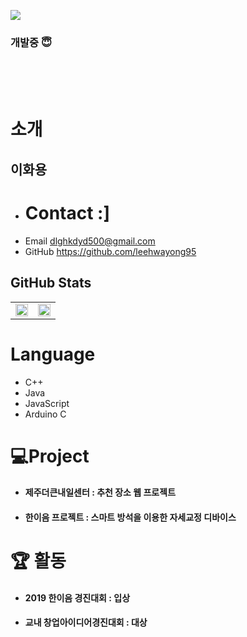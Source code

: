 ![](https://media.giphy.com/media/YFkpsHWCsNUUo/giphy.gif)
### 개발중 😇

<br/>
<br/>
<br/>

# 소개
## 이화용
- # Contact :]
 - Email
        dlghkdyd500@gmail.com
 - GitHub
        https://github.com/leehwayong95
## GitHub Stats

<table>
    <tr style="align-items: center;">
        <td width=50%>
            <img src="https://github-readme-stats.vercel.app/api?username=leehwayong95&show_icons=true&theme=radical&hide_border=true" style="width: 100%"/>
        </td>
        <td width=50%>
            <img src="https://github-readme-stats.vercel.app/api/top-langs/?username=leehwayong95&layout=compact" style="width: 100%"/>
        </td>
    </tr>
</table>

# Language
 - C++
 - Java
 - JavaScript
 - Arduino C
# 💻Project
- #### 제주더큰내일센터 : 추천 장소 웹 프로젝트
- #### 한이음 프로젝트 : 스마트 방석을 이용한 자세교정 디바이스

# :trophy: 활동
- #### 2019 한이음 경진대회 : 입상
- #### 교내 창업아이디어경진대회 : 대상
<!--
**leehwayong95/leehwayong95** is a ✨ _special_ ✨ repository because its `README.md` (this file) appears on your GitHub profile.

Here are some ideas to get you started:

- 🔭 I’m currently working on ...
- 🌱 I’m currently learning ...
- 👯 I’m looking to collaborate on ...
- 🤔 I’m looking for help with ...
- 💬 Ask me about ...
- 📫 How to reach me: ...
- 😄 Pronouns: ...
- ⚡ Fun fact: ...
-->
